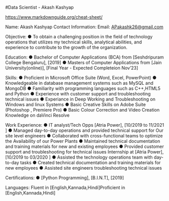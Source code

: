 #Data Scientist - Akash Kashyap 

https://www.markdownguide.org/cheat-sheet/

Name: Akash Kashyap
Contact Information:
Email: APakashk26@gmail.com

Objective:
● To obtain a challenging position in the field of technology operations that utilizes my
technical skills, analytical abilities, and experience to contribute to the growth of the
organization.

Education:
● Bachelor of Computer Applications (BCA) from [Seshdripuram College Bengaluru],
[2019]
● Masters of Computer Applications from [Jain University(online)], [Final Year - Expected
Completeion Nov’23]

Skills:
● Proficient in Microsoft Office Suite (Word, Excel, PowerPoint)
● Knowledgeable in database management systems such as MySQL and MongoDB
● Familiarity with programming languages such as C++,HTML5 and Python
● Experience with customer support and troubleshooting technical issues
● Experiance in Deep Working and Troubleshooting on Windows and linux Systems
● Basic Creative Skills on Adobe Suite (Photoshop , Premiere Pro)
● Basic Colour Correction and Video Creation Knowledge on daVinci Resolve

Work Experience:
● IT analyst/Tech Opps [Atria Power], [10/2019 to 11/2021 ]
● Managed day-to-day operations and provided technical support for Our site level
engineers
● Collaborated with cross-functional teams to optimize the Availability of our Power Plants
● Maintained technical documentation and training materials for new and existing
employees
● Provided customer support and troubleshooting for technical issues
Internship at [Atria Power], [10/2019 to 03/2020 ]
● Assisted the technology operations team with day-to-day tasks
● Created technical documentation and training materials for new employees
● Assisted site engineers troubleshooting technical issues

Certifications:
● [Python Programming], [B.I.N.T], [2019]

Languages:
Fluent in [English,Kannada,Hindi]Proficient in [English,Kannada,Hindi]
